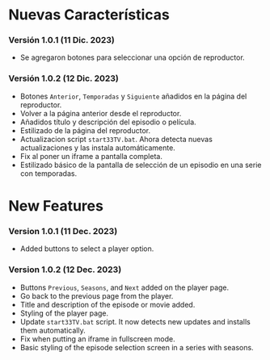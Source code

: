 
# Nuevas Características
### **Versión 1.0.1 (11 Dic. 2023)**
- Se agregaron botones para seleccionar una opción de reproductor.

### **Versión 1.0.2 (12 Dic. 2023)**
- Botones `Anterior`, `Temporadas` y `Siguiente` añadidos en la página del reproductor.
- Volver a la página anterior desde el reproductor.
- Añadidos título y descripción del episodio o película.
- Estilizado de la página del reproductor.
- Actualizacion script `start33TV.bat`. Ahora detecta nuevas actualizaciones y las instala automáticamente.
- Fix al poner un iframe a pantalla completa.
- Estilizado básico de la pantalla de selección de un episodio en una serie con temporadas.

# New Features

### Version 1.0.1 (11 Dec. 2023)
- Added buttons to select a player option.

### Version 1.0.2 (12 Dec. 2023)
- Buttons `Previous`, `Seasons`, and `Next` added on the player page.
- Go back to the previous page from the player.
- Title and description of the episode or movie added.
- Styling of the player page.
- Update `start33TV.bat` script. It now detects new updates and installs them automatically.
- Fix when putting an iframe in fullscreen mode.
- Basic styling of the episode selection screen in a series with seasons.